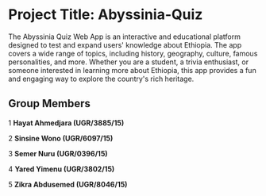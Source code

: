 # Project Title: Abyssinia-Quiz
The Abyssinia Quiz Web App is an interactive and educational platform designed to test and expand users' knowledge about Ethiopia. The app covers a wide range of topics, including history, geography, culture, famous personalities, and more. Whether you are a student, a trivia enthusiast, or someone interested in learning more about Ethiopia, this app provides a fun and engaging way to explore the country's rich heritage.
## Group Members
1 **Hayat Ahmedjara (UGR/3885/15)**

2 **Sinsine Wono (UGR/6097/15)**

3 **Semer Nuru (UGR/0396/15)**

4 **Yared Yimenu (UGR/3802/15)**

5 **Zikra Abdusemed (UGR/8046/15)** 
